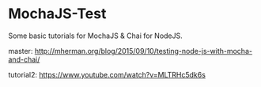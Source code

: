 # MochaJS-Test

Some basic tutorials for MochaJS & Chai for NodeJS.

master: http://mherman.org/blog/2015/09/10/testing-node-js-with-mocha-and-chai/

tutorial2: https://www.youtube.com/watch?v=MLTRHc5dk6s
